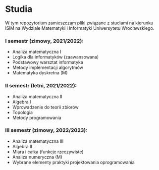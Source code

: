 # Studia

W tym repozytorium zamieszczam pliki związane z studiami na kierunku ISIM na Wydziale Matematyki i Informatyki Uniwersytetu Wrocławskiego.

### I semestr (zimowy, 2021/2022):

- Analiza matematyczna I
- Logika dla informatyków (zaawansowana)
- Podstawowy warsztat informatyka
- Metody implementacji algorytmów
- Matematyka dyskretna (M)

### II semestr (letni, 2021/2022):

- Analiza matematyczna II
- Algebra I
- Wprowadzenie do teorii zbiorów
- Topologia
- Metody programowania

### III semestr (zimowy, 2022/2023):

- Analiza matematyczna III
- Algebra II
- Miara i całka (funkcje rzeczywiste)
- Analiza numeryczna (M)
- Wybrane elementy praktyki projektowania oprogramowania
